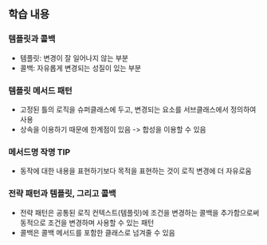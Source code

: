 ## 학습 내용
### 템플릿과 콜백
- 템플릿: 변경이 잘 일어나지 않는 부분
- 콜백: 자유롭게 변경되는 성질이 있는 부분

### 템플릿 메서드 패턴
- 고정된 틀의 로직을 슈퍼클래스에 두고, 변경되는 요소를 서브클래스에서 정의하여 사용
- 상속을 이용하기 때문에 한계점이 있음 -> 합성을 이용할 수 있음

### 메서드명 작명 TIP
- 동작에 대한 내용을 표현하기보다 목적을 표현하는 것이 로직 변경에 더 자유로움

### 전략 패턴과 템플릿, 그리고 콜백
- 전략 패턴은 공통된 로직 컨텍스트(템플릿)에 조건을 변경하는 콜백을 추가함으로써 동적으로 조건을 변경하며 사용할 수 있는 패턴
- 콜백은 콜백 메서드를 포함한 클래스로 넘겨줄 수 있음
